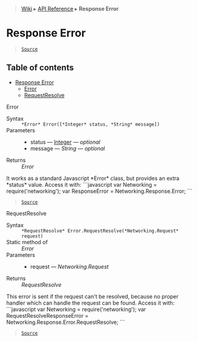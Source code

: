 > [Wiki](Home) ▸ [API Reference](API-Reference) ▸ **Response Error**

Response Error
==============

> [`Source`](/Neft-io/neft/blob/feb74662c4f7ee7aedc58bcb4488ea1b56f65be9/src/networking/response/error.litcoffee#response-error)

## Table of contents
* [Response Error](#response-error)
    * [Error](#error)
    * [RequestResolve](#requestresolve)

Error
<dl><dt>Syntax</dt><dd><code>&#x2A;Error&#x2A; Error([&#x2A;Integer&#x2A; status, &#x2A;String&#x2A; message])</code></dd><dt>Parameters</dt><dd><ul><li>status — <a href="/Neft-io/neft/wiki/Utils-API.md#boolean-isintegerany-value">Integer</a> — <i>optional</i></li><li>message — <i>String</i> — <i>optional</i></li></ul></dd><dt>Returns</dt><dd><i>Error</i></dd></dl>
It works as a standard Javascript *Error* class, but provides an extra *status* value.
Access it with:
```javascript
var Networking = require('networking');
var ResponseError = Networking.Response.Error;
```

> [`Source`](/Neft-io/neft/blob/feb74662c4f7ee7aedc58bcb4488ea1b56f65be9/src/networking/response/error.litcoffee#error-errorinteger-status-string-message)

RequestResolve
<dl><dt>Syntax</dt><dd><code>&#x2A;RequestResolve&#x2A; Error.RequestResolve(&#x2A;Networking.Request&#x2A; request)</code></dd><dt>Static method of</dt><dd><i>Error</i></dd><dt>Parameters</dt><dd><ul><li>request — <i>Networking.Request</i></li></ul></dd><dt>Returns</dt><dd><i>RequestResolve</i></dd></dl>
This error is sent if the request can't be resolved,
because no proper handler which can handle the request can be found.
Access it with:
```javascript
var Networking = require('networking');
var RequestResolveResponseError = Networking.Response.Error.RequestResolve;
```

> [`Source`](/Neft-io/neft/blob/feb74662c4f7ee7aedc58bcb4488ea1b56f65be9/src/networking/response/error.litcoffee#requestresolve-errorrequestresolvenetworkingrequest-request)

